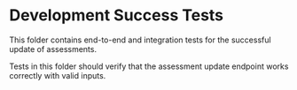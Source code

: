 ﻿# Development Success Tests

This folder contains end-to-end and integration tests for the successful update of assessments.

Tests in this folder should verify that the assessment update endpoint works correctly with valid inputs.
